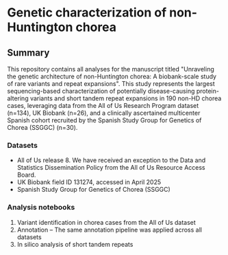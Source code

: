 # Genetic characterization of non-Huntington chorea

## Summary

This repository contains all analyses for the manuscript titled "Unraveling the genetic architecture of non-Huntington chorea: A biobank-scale study of rare variants and repeat expansions". This study represents the largest sequencing-based characterization of potentially disease-causing protein-altering variants and short tandem repeat expansions in 190  non-HD chorea cases, leveraging data from the All of Us Research Program dataset (n=134), UK Biobank (n=26), and a clinically ascertained multicenter Spanish cohort recruited by the Spanish Study Group for Genetics of Chorea (SSGGC) (n=30). 

### Datasets

* All of Us release 8. We have received an exception to the Data and Statistics Dissemination Policy from the All of Us Resource Access Board.
* UK Biobank field ID 131274, accessed in April 2025
* Spanish Study Group for Genetics of Chorea (SSGGC)

### Analysis notebooks

1. Variant identification in chorea cases from the All of Us dataset
2. Annotation – The same annotation pipeline was applied across all datasets
3. In silico analysis of short tandem repeats
